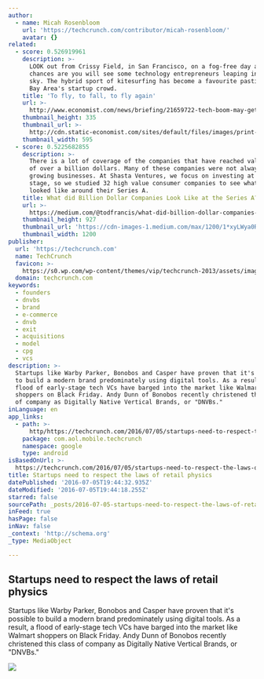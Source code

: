 ```yaml
---
author:
  - name: Micah Rosenbloom
    url: 'https://techcrunch.com/contributor/micah-rosenbloom/'
    avatar: {}
related:
  - score: 0.526919961
    description: >-
      LOOK out from Crissy Field, in San Francisco, on a fog-free day and
      chances are you will see some technology entrepreneurs leaping into the
      sky. The hybrid sport of kitesurfing has become a favourite pastime of the
      Bay Area's startup crowd.
    title: 'To fly, to fall, to fly again'
    url: >-
      http://www.economist.com/news/briefing/21659722-tech-boom-may-get-bumpy-it-will-not-end-repeat-dotcom-crash-fly
    thumbnail_height: 335
    thumbnail_url: >-
      http://cdn.static-economist.com/sites/default/files/images/print-edition/20150725_FBP001_1.jpg
    thumbnail_width: 595
  - score: 0.5225682855
    description: >-
      There is a lot of coverage of the companies that have reached valuations
      of over a billion dollars. Many of these companies were not always fast
      growing businesses. At Shasta Ventures, we focus on investing at the early
      stage, so we studied 32 high value consumer companies to see what they
      looked like around their Series A.
    title: What did Billion Dollar Companies Look Like at the Series A?
    url: >-
      https://medium.com/@todfrancis/what-did-billion-dollar-companies-look-like-at-the-series-a-e53ea8043a85
    thumbnail_height: 927
    thumbnail_url: 'https://cdn-images-1.medium.com/max/1200/1*xyLWya0RvvLemLrHJ3Fwsw.jpeg'
    thumbnail_width: 1200
publisher:
  url: 'https://techcrunch.com'
  name: TechCrunch
  favicon: >-
    https://s0.wp.com/wp-content/themes/vip/techcrunch-2013/assets/images/favicon.ico
  domain: techcrunch.com
keywords:
  - founders
  - dnvbs
  - brand
  - e-commerce
  - dnvb
  - exit
  - acquisitions
  - model
  - cpg
  - vcs
description: >-
  Startups like Warby Parker, Bonobos and Casper have proven that it's possible
  to build a modern brand predominately using digital tools. As a result, a
  flood of early-stage tech VCs have barged into the market like Walmart
  shoppers on Black Friday. Andy Dunn of Bonobos recently christened this class
  of company as Digitally Native Vertical Brands, or "DNVBs."
inLanguage: en
app_links:
  - path: >-
      http/https://techcrunch.com/2016/07/05/startups-need-to-respect-the-laws-of-retail-physics/
    package: com.aol.mobile.techcrunch
    namespace: google
    type: android
isBasedOnUrl: >-
  https://techcrunch.com/2016/07/05/startups-need-to-respect-the-laws-of-retail-physics/
title: Startups need to respect the laws of retail physics
datePublished: '2016-07-05T19:44:32.935Z'
dateModified: '2016-07-05T19:44:18.255Z'
starred: false
sourcePath: _posts/2016-07-05-startups-need-to-respect-the-laws-of-retail-physics.md
inFeed: true
hasPage: false
inNav: false
_context: 'http://schema.org'
_type: MediaObject

---
```

<article style=""><h1>Startups need to respect the laws of retail physics</h1><p>Startups like Warby Parker, Bonobos and Casper have proven that it's possible to build a modern brand predominately using digital tools. As a result, a flood of early-stage tech VCs have barged into the market like Walmart shoppers on Black Friday. Andy Dunn of Bonobos recently christened this class of company as Digitally Native Vertical Brands, or "DNVBs."</p><img src="https://tctechcrunch2011.files.wordpress.com/2016/07/hanger.jpg?w=764&amp;h=400&amp;crop=1" /></article>